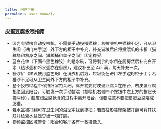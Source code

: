 ```yaml
---
title: 用户手册
permalink: user-manual/
---
```


### 皮蛋豆腐投喂指南

* 因为有猫粮自动投喂机，不需要手动投喂猫粮，若投喂机中猫粮不足，可从卫生间（进门左手边）外下方的柜子中补充，补充猫粮后应将投喂机的卡扣（猫粮桶和机身之间、猫粮桶和盖子之间）固定稳妥。
* 蓝白花纹（下面带黑色橡胶）的是水碗，可将剩余的水倒在厨房然后补充白开水（热水壶和冷水壶亦在厨房），建议补充至 4/5 满，每天补充一次。
* 猫砂铲（建议使用蓝色的）在洗衣机后方，垃圾袋在进门左手边的柜子上；若猫砂不足可从卫生间外下方的柜子中补充。
* 整个投喂过程中保持卧室门关闭，离开前要将皮蛋豆腐关在阳台，若皮蛋豆腐拒绝回到阳台，可触发一次手动投喂（投喂机右侧四个按钮中左上方的按钮长按两秒），趁皮蛋豆腐抢食的过程中离开阳台，但要注意不要把皮蛋豆腐喂成肥猫。
* 若水盆被打翻可在卫生间的浴室中找到拖把；若圆柱形猫爬架被打翻可将其扶起并检查水盆是否被一起打翻。
* 视频监控区域警告：阳台和客厅各有一枚摄像头。
